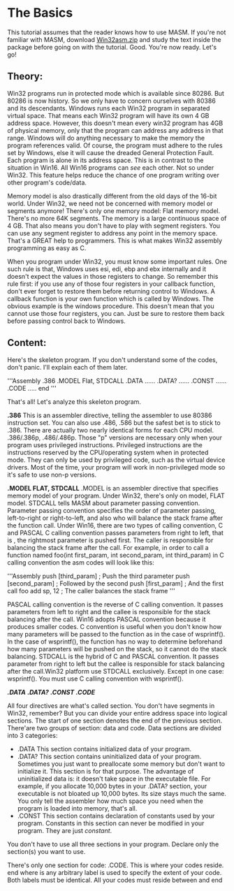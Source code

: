 # The Basics

This tutorial assumes that the reader knows how to use MASM. If you're not familiar with MASM, download <a href="https://github.com/VishalRashmika/Iczelions-Assembly-Tutorials/blob/main/01%20lesson/win32asm.zip" download>Win32asm.zip</a> and study the text inside the package before going on with the tutorial. Good. You're now ready. Let's go!

## Theory:
Win32 programs run in protected mode which is available since 80286. But 80286 is now history. So we only have to concern ourselves with 80386 and its descendants. Windows runs each Win32 program in separated virtual space. That means each Win32 program will have its own 4 GB address space. However, this doesn't mean every win32 program has 4GB of physical memory, only that the program can address any address in that range. Windows will do anything necessary to make the memory the program references valid. Of course, the program must adhere to the rules set by Windows, else it will cause the dreaded General Protection Fault. Each program is alone in its address space. This is in contrast to the situation in Win16. All Win16 programs can *see* each other. Not so under Win32. This feature helps reduce the chance of one program writing over other program's code/data.

Memory model is also drastically different from the old days of the 16-bit world. Under Win32, we need not be concerned with memory model or segments anymore! There's only one memory model: Flat memory model. There's no more 64K segments. The memory is a  large continuous space of 4 GB. That also means you don't have to play with segment registers. You can use any segment register to address any point in the memory space. That's a GREAT help to programmers. This is what makes Win32 assembly programming as easy as C.

When you program under Win32, you must know some important rules. One such rule is that, Windows uses esi, edi, ebp and ebx internally and it doesn't expect the values in those registers to change. So remember this rule first: if you use any of those four registers in your callback function, don't ever forget to restore them before returning control to Windows. A callback function is your own function which is called by Windows. The obvious example is the windows procedure. This doesn't mean that you cannot use those four registers, you can. Just be sure to restore them back before passing control back to Windows.

## Content:

Here's the skeleton program. If you don't understand some of the codes, don't panic. I'll explain each of them later.

'''Assembly
.386
.MODEL Flat, STDCALL
.DATA
    <Your initialized data>
    ......
.DATA?
   <Your uninitialized data>
   ......
.CONST
   <Your constants>
   ......
.CODE
   <label>
    <Your code>
   .....
    end <label>
'''

That's all! Let's analyze this skeleton program.

**.386**
This is an assembler directive, telling the assembler to use 80386 instruction set. You can also use .486, .586 but the safest bet is to stick to .386. There are actually two nearly identical forms for each CPU model. .386/.386p, .486/.486p. Those "p" versions are necessary only when your program uses privileged instructions. Privileged instructions are the instructions reserved by the CPU/operating system when in protected mode. They can only be used by privileged code, such as the virtual device drivers. Most of the time, your program will work in non-privileged mode so it's safe to use non-p versions.

**.MODEL FLAT, STDCALL**
.MODEL is an assembler directive that specifies memory model of your program. Under Win32, there's only on model, FLAT model.
STDCALL tells MASM about parameter passing convention. Parameter passing convention specifies the order of  parameter passing, left-to-right or right-to-left, and also who will balance the stack frame after the function call.
Under Win16, there are two types of calling convention, C and PASCAL
C calling convention passes parameters from right to left, that is , the rightmost parameter is pushed first. The caller is responsible for balancing the stack frame after the call. For example, in order to call a function named foo(int first_param, int second_param, int third_param) in C calling convention the asm codes will look like this:

'''Assembly
push  [third_param]             ; Push the third parameter
push  [second_param]            ; Followed by the second
push  [first_param]             ; And the first
call    foo
add    sp, 12                   ; The caller balances the stack frame
'''

PASCAL calling convention is the reverse of C calling convention. It passes parameters from left to right and the callee is responsible for the stack balancing after the call.
Win16 adopts PASCAL convention because it produces smaller codes. C convention is useful when you don't know how many parameters will be passed to the function as in the case of wsprintf(). In the case of wsprintf(), the function has no way to determine beforehand how many parameters will be pushed on the stack, so it cannot do the stack balancing.
STDCALL is the hybrid of C and PASCAL convention. It passes parameter from right to left but the callee is responsible for stack balancing after the call.Win32 platform use STDCALL exclusively. Except in one case: wsprintf(). You must use C calling convention with wsprintf().

***.DATA***
***.DATA?***
***.CONST***
***.CODE***

All four directives are what's called section. You don't have segments in Win32, remember? But you can divide your entire address space into logical sections. The start of one section denotes the end of the previous section. There'are two groups of section: data and code. Data sections are divided into 3 categories:

- .DATA    This section contains initialized data of your program.
- .DATA?  This section contains uninitialized data of your program. Sometimes you just want to preallocate some memory but don't want to initialize it. This section is for that purpose. The advantage of uninitialized data is: it doesn't take space in the executable file. For example, if you allocate 10,000 bytes in your .DATA? section, your executable is not bloated up 10,000 bytes. Its size stays much the same. You only tell the assembler how much space you need when the program is loaded into memory, that's all.
- .CONST  This section contains declaration of constants used by your program. Constants in this section can never be modified in your program. They are just *constant*.

You don't have to use all three sections in your program. Declare only the section(s) you want to use.

There's only one section for code: .CODE. This is where your codes reside.
<label>
end <label>
where <label> is any arbitrary label is used to specify the extent of your code. Both labels must be identical.  All your codes must reside between <label> and end <label>

